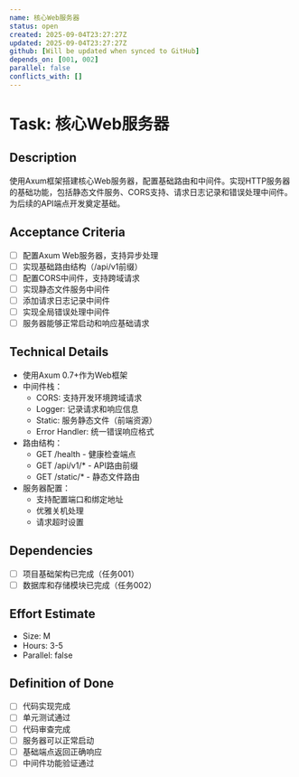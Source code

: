 ```yaml
---
name: 核心Web服务器
status: open
created: 2025-09-04T23:27:27Z
updated: 2025-09-04T23:27:27Z
github: [Will be updated when synced to GitHub]
depends_on: [001, 002]
parallel: false
conflicts_with: []
---
```


# Task: 核心Web服务器

## Description
使用Axum框架搭建核心Web服务器，配置基础路由和中间件。实现HTTP服务器的基础功能，包括静态文件服务、CORS支持、请求日志记录和错误处理中间件。为后续的API端点开发奠定基础。

## Acceptance Criteria
- [ ] 配置Axum Web服务器，支持异步处理
- [ ] 实现基础路由结构（/api/v1前缀）
- [ ] 配置CORS中间件，支持跨域请求
- [ ] 实现静态文件服务中间件
- [ ] 添加请求日志记录中间件
- [ ] 实现全局错误处理中间件
- [ ] 服务器能够正常启动和响应基础请求

## Technical Details
- 使用Axum 0.7+作为Web框架
- 中间件栈：
  - CORS: 支持开发环境跨域请求
  - Logger: 记录请求和响应信息
  - Static: 服务静态文件（前端资源）
  - Error Handler: 统一错误响应格式
- 路由结构：
  - GET /health - 健康检查端点
  - GET /api/v1/* - API路由前缀
  - GET /static/* - 静态文件路由
- 服务器配置：
  - 支持配置端口和绑定地址
  - 优雅关机处理
  - 请求超时设置

## Dependencies
- [ ] 项目基础架构已完成（任务001）
- [ ] 数据库和存储模块已完成（任务002）

## Effort Estimate
- Size: M
- Hours: 3-5
- Parallel: false

## Definition of Done
- [ ] 代码实现完成
- [ ] 单元测试通过
- [ ] 代码审查完成
- [ ] 服务器可以正常启动
- [ ] 基础端点返回正确响应
- [ ] 中间件功能验证通过